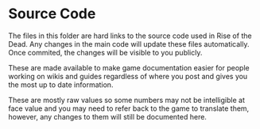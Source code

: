 # Source Code

The files in this folder are hard links to the source code used in Rise of the Dead. Any changes in the main code will update these files automatically. Once commited, the changes will be visible to you publicly.

These are made available to make game documentation easier for people working on wikis and guides regardless of where you post and gives you the most up to date information.

These are mostly raw values so some numbers may not be intelligible at face value and you may need to refer back to the game to translate them, however, any changes to them will still be documented here.